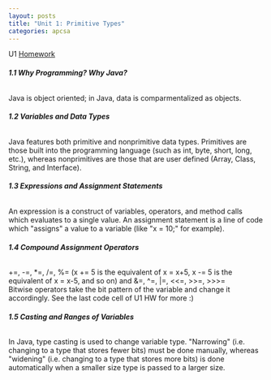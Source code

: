 ```yaml
---
layout: posts
title: "Unit 1: Primitive Types"
categories: apcsa
---
```

U1 <a href="https://github.com/wangzi190/projectc190/blob/master/_notebooks/2022-12-01-apcsa-unit-1.ipynb" target="_blank"><u>H</u>omework</a><br>
<h6><b>1.1 Why Programming? Why Java?</b></h6>
Java is object oriented; in Java, data is comparmentalized as objects.
<h6><b>1.2 Variables and Data Types</b></h6>
Java features both primitive and nonprimitive data types. Primitives are those built into the programming language (such as int, byte, short, long, etc.), whereas nonprimitives are those that are user defined (Array, Class, String, and Interface).
<h6><b>1.3 Expressions and Assignment Statements</b></h6>
An expression is a construct of variables, operators, and method calls which evaluates to a single value. An assignment statement is a line of code which "assigns" a value to a variable (like "x = 10;" for example).
<h6><b>1.4 Compound Assignment Operators</b></h6>
+=, -=, *=, /=, %= (x += 5 is the equivalent of x = x+5, x -= 5 is the equivalent of x = x-5, and so on) and &=, ^=, |=, <<=, >>=, >>>=
<br>Bitwise operators take the bit pattern of the variable and change it accordingly. See the last code cell of U1 HW for more :)
<h6><b>1.5 Casting and Ranges of Variables</b></h6>
In Java, type casting is used to change variable type. "Narrowing" (i.e. changing to a type that stores fewer bits) must be done manually, whereas "widening" (i.e. changing to a type that stores more bits) is done automatically when a smaller size type is passed to a larger size. 
<br>